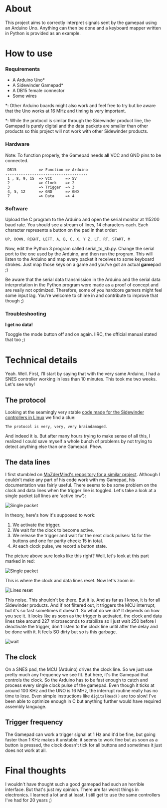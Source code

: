 # About
This project aims to correctly interpret signals sent by the gamepad using an Arduino Uno. Anything can then be done and a keyboard mapper written in Python is provided as an example.

# How to use
### Requirements
- A Arduino Uno*
- A Sidewinder Gamepad*
- A DB15 female connector
- Some wires

*: Other Arduino boards might also work and feel free to try but be aware that the Uno works at 16 MHz and timing is very important.

*: While the protocol is similar through the Sidewinder product line, the Gamepad is purely digital and the data packets are smaller than other products so this project will not work with other Sidewinder products.
### Hardware
Note: To function properly, the Gamepad needs **all** VCC and GND pins to be connected.
```
 DB15          => Function => Arduino
-------------------------------------
 1 , 8, 9, 15  => VCC      => 5V
 2             => Clock    => 2
 3             => Trigger  => 3
 4, 5, 12      => GND      => GND
 7             => Data     => 4
```

### Software
Upload the C program to the Arduino and open the serial monitor at 115200 baud rate. You should see a stream of lines, 14 characters each. Each character represents a button on the pad in that order:

```UP, DOWN, RIGHT, LEFT, A, B, C, X, Y Z, LT, RT, START, M```

Now, edit the Python 3 program called serial_to_kb.py. Change the serial port to the one used by the Arduino, and then run the program. This will listen to the Arduino and map every packet it receives to some keyboard strokes. Just map those keys on a game and you've got an actual **game**pad ;)

Be aware that the serial data transmission in the Arduino and the serial data interpretation in the Python program were made as a proof of concept and are really not optimized. Therefore, some of you hardcore gamers might feel some input lag. You're welcome to chime in and contribute to improve that though ;)

### Troubleshooting
**I get no data!**

Tooggle the mode button off and on again. IIRC, the official manual stated that too ;)

# Technical details
Yeah. Well. First, I'll start by saying that with the very same Arduino, I had a SNES controller working in less than 10 minutes. This took me two weeks. Let's see why!
## The protocol
Looking at the seamingly very stable [code made for the Sidewinder controllers in Linux](https://github.com/torvalds/linux/blob/master/drivers/input/joystick/sidewinder.c) we find a clue:

```The protocol is very, very, very braindamaged.```

And indeed it is. But after many hours trying to make sense of all this, I realized I could save myself a whole bunch of problems by not trying to detect anything else than one Gamepad. Phew.
## The data lines
I first stumbled on [MaZderMind's repository for a similar project](https://github.com/MaZderMind/SidewinderInterface). Although I couldn't make any part of his code work with my Gamepad, his documentation was fairly useful. There seems to be some problem on the clock and data lines when the trigger line is toggled. Let's take a look at a single packet (all lines are 'active low'):

![Single packet](doc/ss1.png)

In theory, here's how it's supposed to work:

1. We activate the trigger.
2. We wait for the clock to become active.
3. We release the trigger and wait for the next clock pulses: 14 for the buttons and one for parity check: 15 in total.
4. At each clock pulse, we record a button state.

The picture above sure looks like this right? Well, let's look at this part marked in red:

![Single packet](doc/ss2.png)

This is where the clock and data lines reset. Now let's zoom in:

![Lines reset](doc/ss3.png)

This noise. This shouldn't be there. But it is. And as far as I know, it is for all Sidewinder products. And if not filtered out, it triggers the MCU interrupt, but it's so fast sometimes it doesn't. So what do we do? It depends on how you see it. It looks like as soon as the trigger is activated, the clock and data lines take around 227 microseconds to stabilize so I just wait 250 before I deactivate the trigger, don't listen to the clock line until after the delay and be done with it. It feels SO dirty but so is this garbage.

![wait](doc/ss4.png)

## The clock
On a SNES pad, the MCU (Arduino) drives the clock line. So we just use pretty much any frequency we see fit. But here, it's the Gamepad that controls the clock. So the Arduino has to be fast enough to catch and process every single clock pulse of the gamepad. Even though it ticks at around 100 KHz and the UNO is 16 MHz, the interrupt routine really has no time to lose. Even simple instructions like ```digitalRead()``` are too slow! I've been able to optimize enough in C but anything further would have required assembly language.

## Trigger frequency
The Gamepad can work a trigger signal at 1 Hz and it'd be fine, but going faster than 1 KHz makes it unstable: it seems to work fine but as soon as a button is pressed, the clock doesn't tick for all buttons and sometimes it just does not work at all.

# Final thoughts
I wouldn't have thought such a good gamepad had such an horrible interface. But that's just my opinion. There are far worst things in electronics. I learned a lot and at least, I still get to use the same controllers I've had for 20 years ;)
